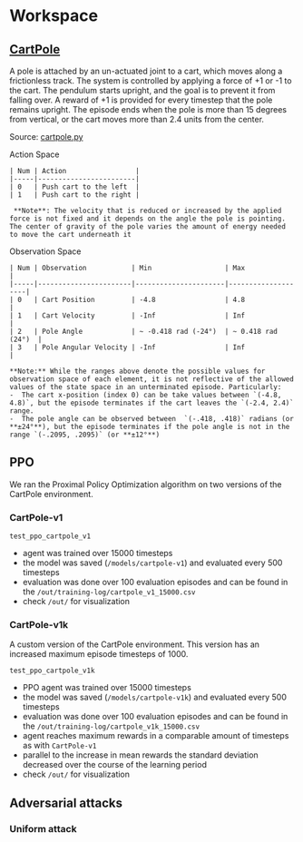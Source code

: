 # Workspace

## [CartPole](https://gym.openai.com/envs/CartPole-v1/)

A pole is attached by an un-actuated joint to a cart, which moves along a frictionless track. The system is controlled by applying a force of +1 or -1 to the cart. The pendulum starts upright, and the goal is to prevent it from falling over. A reward of +1 is provided for every timestep that the pole remains upright. The episode ends when the pole is more than 15 degrees from vertical, or the cart moves more than 2.4 units from the center.

Source: [cartpole.py](https://github.com/openai/gym/blob/master/gym/envs/classic_control/cartpole.py)

Action Space

```
| Num | Action                 |
|-----|------------------------|
| 0   | Push cart to the left  |
| 1   | Push cart to the right |

 **Note**: The velocity that is reduced or increased by the applied force is not fixed and it depends on the angle the pole is pointing. The center of gravity of the pole varies the amount of energy needed to move the cart underneath it
```

Observation Space

```
| Num | Observation           | Min                  | Max                |
|-----|-----------------------|----------------------|--------------------|
| 0   | Cart Position         | -4.8                 | 4.8                |
| 1   | Cart Velocity         | -Inf                 | Inf                |
| 2   | Pole Angle            | ~ -0.418 rad (-24°)  | ~ 0.418 rad (24°)  |
| 3   | Pole Angular Velocity | -Inf                 | Inf                |

**Note:** While the ranges above denote the possible values for observation space of each element, it is not reflective of the allowed values of the state space in an unterminated episode. Particularly:
-  The cart x-position (index 0) can be take values between `(-4.8, 4.8)`, but the episode terminates if the cart leaves the `(-2.4, 2.4)` range.
-  The pole angle can be observed between  `(-.418, .418)` radians (or **±24°**), but the episode terminates if the pole angle is not in the range `(-.2095, .2095)` (or **±12°**)
```

## PPO

We ran the Proximal Policy Optimization algorithm on two versions of the CartPole environment.

### CartPole-v1

`test_ppo_cartpole_v1`

- agent was trained over 15000 timesteps
- the model was saved (`/models/cartpole-v1`) and evaluated every 500 timesteps
- evaluation was done over 100 evaluation episodes and can be found in the `/out/training-log/cartpole_v1_15000.csv`
- check `/out/` for visualization

### CartPole-v1k

A custom version of the CartPole environment. This version has an increased maximum episode timesteps of 1000.

`test_ppo_cartpole_v1k`

- PPO agent was trained over 15000 timesteps
- the model was saved (`/models/cartpole-v1k`) and evaluated every 500 timesteps
- evaluation was done over 100 evaluation episodes and can be found in the `/out/training-log/cartpole_v1k_15000.csv`
- agent reaches maximum rewards in a comparable amount of timesteps as with `CartPole-v1`
- parallel to the increase in mean rewards the standard deviation decreased over the course of the learning period
- check `/out/` for visualization

## Adversarial attacks

### Uniform attack

